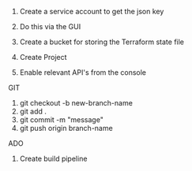 1) Create a service account to get the json key
2) Do this via the GUI
3) Create a bucket for storing the Terraform state file 

4) Create Project
5) Enable relevant API's from the console

GIT
1) git checkout -b new-branch-name
2) git add . 
3) git commit -m "message"
4) git push origin branch-name

ADO
1) Create build pipeline